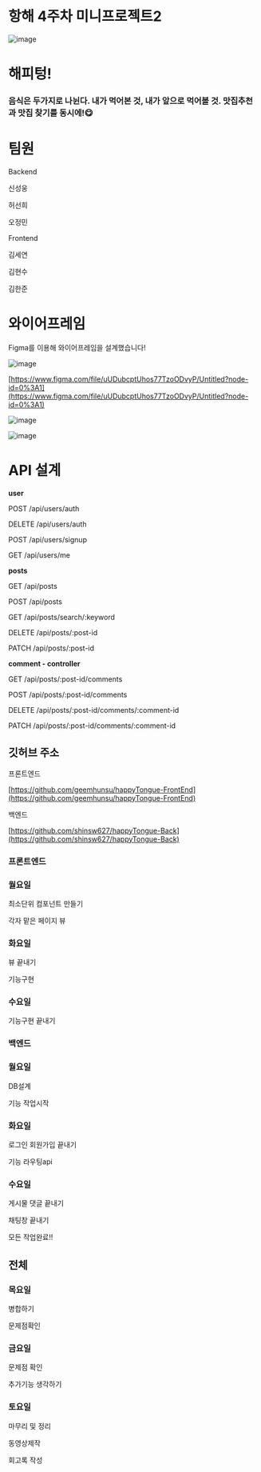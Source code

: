 # 항해 4주차 미니프로젝트2

![image](https://user-images.githubusercontent.com/90595291/146783813-e08b8a71-5e28-4b62-8dc3-6f4c5038630a.png)

# 해피텅!

### 음식은 두가지로 나뉜다. 내가 먹어본 것, 내가 앞으로 먹어볼 것. 맛집추천과 맛집 찾기를 동시에!😋

# 팀원

Backend

신성웅

허선희

오정민

Frontend

김세연

김현수

김한준

# 와이어프레임

Figma를 이용해 와이어프레임을 설계했습니다!

![image](https://user-images.githubusercontent.com/90595291/146783971-01922991-287f-4687-bc74-1acac2805dcc.png)

[https://www.figma.com/file/uUDubcptUhos77TzoODvyP/Untitled?node-id=0%3A1](https://www.figma.com/file/uUDubcptUhos77TzoODvyP/Untitled?node-id=0%3A1)

![image](https://user-images.githubusercontent.com/90595291/146784096-554363b1-2a60-43a5-9658-e7b5abc551bd.png)

![image](https://user-images.githubusercontent.com/90595291/146784364-8201d7c7-72fb-431a-963e-e8cfaa8d1681.png)

# API 설계

**user**

POST /api/users/auth

DELETE /api/users/auth

POST /api/users/signup

GET /api/users/me

**posts**

GET /api/posts

POST /api/posts

GET /api/posts/search/:keyword

DELETE /api/posts/:post-id

PATCH /api/posts/:post-id

**comment - controller**

GET /api/posts/:post-id/comments

POST /api/posts/:post-id/comments

DELETE /api/posts/:post-id/comments/:comment-id

PATCH /api/posts/:post-id/comments/:comment-id

## 깃허브 주소

프론트엔드

[https://github.com/geemhunsu/happyTongue-FrontEnd](https://github.com/geemhunsu/happyTongue-FrontEnd)

백엔드

[https://github.com/shinsw627/happyTongue-Back](https://github.com/shinsw627/happyTongue-Back)

### 프론트엔드

### **월요일**

최소단위 컴포넌트 만들기

각자 맡은 페이지 뷰

### 화요일

뷰 끝내기

기능구현

### 수요일

기능구현 끝내기

### 백엔드

### 월요일

DB설계

기능 작업시작

### 화요일

로그인 회원가입 끝내기

기능 라우팅api

### 수요일

게시물 댓글 끝내기

채팅창 끝내기

모든 작업완료!!

## 전체

### 목요일

병합하기

문제점확인

### 금요일

문제점 확인

추가기능 생각하기

### 토요일

마무리 및 정리

동영상제작

회고록 작성
